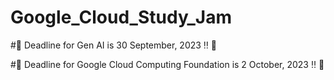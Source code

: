 # Google_Cloud_Study_Jam

#🚨 Deadline for Gen AI is 30 September, 2023 ‼️ 🚨

#🚨 Deadline for Google Cloud Computing Foundation is 2 October, 2023 ‼️ 🚨
